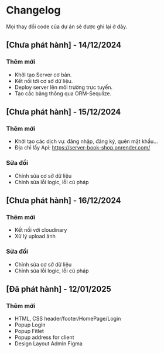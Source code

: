 # Changelog
Mọi thay đổi code của dự án sẽ được ghi lại ở đây.

## [Chưa phát hành] - 14/12/2024
### Thêm mới
- Khởi tạo Server cơ bản.
- Kết nối tới cơ sở dữ liệu.
- Deploy server lên môi trường trực tuyến.
- Tạo các bảng thông qua ORM-Sequlize.

## [Chưa phát hành] - 15/12/2024
### Thêm mới
- Khởi tạo các dịch vụ: đăng nhập, đăng ký, quên mật khẩu...
- Địa chỉ lấy Api: https://server-book-shop.onrender.com/

### Sửa đổi
- Chỉnh sửa cơ sở dữ liệu
- Chỉnh sửa lỗi logic, lỗi cú pháp

## [Chưa phát hành] - 16/12/2024
### Thêm mới
- Kết nối với cloudinary
- Xử lý upload ảnh

### Sửa đổi
- Chỉnh sửa cơ sở dữ liệu
- Chỉnh sửa lỗi logic, lỗi cú pháp

## [Đã phát hành] - 12/01/2025
### Thêm mới
- HTML, CSS header/footer/HomePage/Login
- Popup Login
- Popup Fitlet
- Popup address for client
- Design Layout Admin Figma
